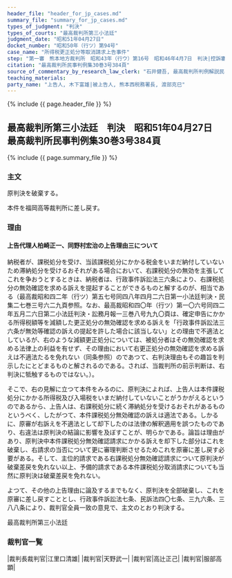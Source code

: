 ```yaml
---
header_file: "header_for_jp_cases.md"
summary_file: "summary_for_jp_cases.md"
types_of_judgment: "判決"
types_of_courts: "最高裁判所第三小法廷"
judgment_date: "昭和51年04月27日"
docket_number: "昭和50年（行ツ）第94号"
case_name: "所得税更正処分等取消請求上告事件"
step: "第一審　熊本地方裁判所　昭和43年（行ウ）第16号　昭和46年4月7日　判決|控訴審　福岡高等裁判所　昭和46年（行コ）第7号　昭和50年7月17日　判決|差戻控訴審　福岡高等裁判所　昭和51年（行コ）第9号　昭和55年6月30日　判決|差戻上告審　最高裁判所第一小法廷　昭和55年（行ツ）第115号　昭和59年9月20日　判決"
citation: "最高裁判所民事判例集30巻3号384頁"
source_of_commentary_by_research_law_clerk: "石井健吾, 最高裁判所判例解説民事篇昭和51年度182頁"
teaching_materials:
party_name: "上告人, 木下富雄|被上告人, 熊本西税務署長, 渡部克巳"
---
```


{% include {{ page.header_file }}  %}

## 最高裁判所第三小法廷　判決　昭和51年04月27日　最高裁判所民事判例集30巻3号384頁

{% include {{ page.summary_file }}  %}






### 主文



原判決を破棄する。

本件を福岡高等裁判所に差し戻す。





### 理由



#### 上告代理人柏崎正一、同野村宏治の上告理由三について

納税者が、課税処分を受け、当該課税処分にかかる税金をいまだ納付していないため滞納処分を受けるおそれがある場合において、右課税処分の無効を主張してこれを争おうとするときは、納税者は、行政事件訴訟法三六条により、右課税処分の無効確認を求める訴えを提起することができるものと解するのが、相当である（最高裁昭和四二年（行ツ）第五七号同四八年四月二六日第一小法廷判決・民集二七巻三号六二九頁参照。なお、最高裁昭和四〇年（行ツ）第一〇六号同四二年五月二六日第二小法廷判決・訟務月報一三巻八号九九〇頁は、確定申告にかかる所得税額等を減額した更正処分の無効確認を求める訴えを「行政事件訴訟法三六条が無効等確認の訴えの提起を許した場合に該当しない」との理由で不適法としているが、右のような減額更正処分については、被処分者はその無効確認を求める法律上の利益を有せず、その理由において右更正処分の無効確認を求める訴えは不適法たるを免れない（同条参照）のであつて、右判決理由もその趣旨を判示したにとどまるものと解されるのである。されば、当裁判所の前示判断は、右判決に牴触するものではない。）。

そこで、右の見解に立つて本件をみるのに、原判決によれば、上告人は本件課税処分にかかる所得税及び入場税をいまだ納付していないことがうかがえるというのであるから、上告人は、右課税処分に続く滞納処分を受けるおそれがあるものというべく、したがつて、本件課税処分無効確認の訴えは適法である。しかるに、原審が右訴えを不適法として却下したのは法律の解釈適用を誤つたものであり、右違法は原判決の結論に影響を及ぼすことが、明らかである。論旨は理由があり、原判決中本件課税処分無効確認請求にかかる訴えを却下した部分はこれを破棄し、右請求の当否について更に審理判断させるためこれを原審に差し戻す必要がある。そして、主位的請求である右課税処分無効確認請求について原判決が破棄差戻を免れない以上、予備的請求である本件課税処分取消請求についても当然に原判決は破棄差戻を免れない。

よつて、その他の上告理由に論及するまでもなく、原判決を全部破棄し、これを原審に差し戻すこととし、行政事件訴訟法七条、民訴法四〇七条、三九六条、三八八条により、裁判官全員一致の意見で、主文のとおり判決する。



最高裁判所第三小法廷

### 裁判官一覧

|裁判長裁判官|江里口清雄|
|裁判官|天野武一|
|裁判官|高辻正己|
|裁判官|服部高顕|


